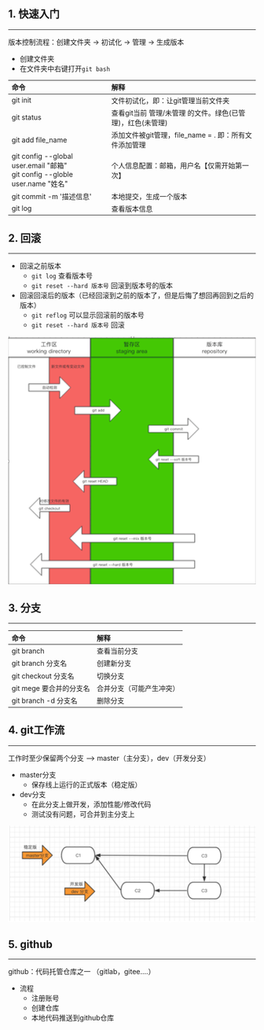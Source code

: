 ## 1. 快速入门
---
版本控制流程：创建文件夹 -> 初试化 -> 管理 -> 生成版本

- 创建文件夹
- 在文件夹中右键打开`git bash` 

| 命令 | 解释 |
| :--- | :--- |
| git init | 文件初试化，即：让git管理当前文件夹 |
| git status | 查看git当前 管理/未管理 的文件。绿色(已管理)，红色(未管理) |
| git add file_name | 添加文件被git管理，file_name = . 即：所有文件添加管理 |
| git config --global user.email "邮箱"<br>git config --globle user.name "姓名" | 个人信息配置：邮箱，用户名【仅需开始第一次】 |
| git commit -m '描述信息' | 本地提交，生成一个版本 |
| git log | 查看版本信息 |

## 2. 回滚
---
- 回滚之前版本
	- `git log`  查看版本号
	- `git reset --hard 版本号` 回滚到版本号的版本
- 回滚回滚后的版本（已经回滚到之前的版本了，但是后悔了想回再回到之后的版本）
	- `git reflog` 可以显示回滚前的版本号
	- `git reset --hard 版本号` 回滚


![git命令](../statics/img/git命令.png "git命令")


## 3. 分支

---
| 命令                    | 解释                     |
|:----------------------- |:------------------------ |
| git branch              | 查看当前分支             |
| git branch 分支名       | 创建新分支               |
| git checkout 分支名     | 切换分支                 |
| git mege 要合并的分支名 | 合并分支（可能产生冲突） |
| git branch -d 分支名                        | 删除分支                         |


## 4. git工作流
---
工作时至少保留两个分支 --> master（主分支），dev（开发分支）

- master分支
	- 保存线上运行的正式版本（稳定版）
- dev分支
	- 在此分支上做开发，添加性能/修改代码
	- 测试没有问题，可合并到主分支上

![git简单工作流](../statics/img/git简单工作流.png "git简单工作流")

## 5. github
---
github：代码托管仓库之一 （gitlab，gitee....）

- 流程
	- 注册账号
	- 创建仓库
	- 本地代码推送到github仓库

